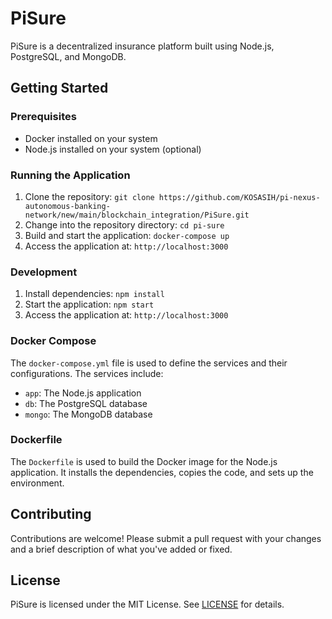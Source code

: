 # PiSure

PiSure is a decentralized insurance platform built using Node.js, PostgreSQL, and MongoDB.

## Getting Started

### Prerequisites

* Docker installed on your system
* Node.js installed on your system (optional)

### Running the Application

1. Clone the repository: `git clone https://github.com/KOSASIH/pi-nexus-autonomous-banking-network/new/main/blockchain_integration/PiSure.git`
2. Change into the repository directory: `cd pi-sure`
3. Build and start the application: `docker-compose up`
4. Access the application at: `http://localhost:3000`

### Development

1. Install dependencies: `npm install`
2. Start the application: `npm start`
3. Access the application at: `http://localhost:3000`

### Docker Compose

The `docker-compose.yml` file is used to define the services and their configurations. The services include:

* `app`: The Node.js application
* `db`: The PostgreSQL database
* `mongo`: The MongoDB database

### Dockerfile

The `Dockerfile` is used to build the Docker image for the Node.js application. It installs the dependencies, copies the code, and sets up the environment.

## Contributing

Contributions are welcome! Please submit a pull request with your changes and a brief description of what you've added or fixed.

## License

PiSure is licensed under the MIT License. See [LICENSE](LICENSE) for details.
